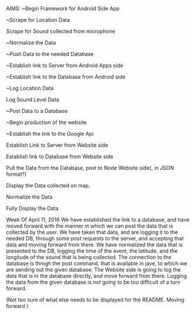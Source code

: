 AIMS:
~Begin Framework for Android Side App

~Scrape for Location Data

Scrape for Sound collected from microphone

~Normalize the Data

~Push Data to the needed Database

~Establish link to Server from Android Apps side

~Establish link to the Database from Android side

~Log Location Data

Log Sound Level Data

~Post Data to a Database

~Begin production of the website

~Establish the link to the Google Api

Establish Link to Server from Website side

Establish link to Database from Website side

Pull the Data from the Database, post to Node Website side(, in JSON format?)

Display the Data collected on map.

Normalize the Data

Fully Display the Data

Week Of April 11, 2016
We have established the link to a database, and have moved forward with the manner in which we can post the data that is collected by the user. We have taken that data, and are logging it to the needed DB, through some post requests to the server, and accepting that data and moving forward from there. 
We have normalized the data that is presented to the DB, logging the time of the event, the latitude, and the longitude of the sound that is being collected. 
The connection to the database is throgh the post command, that is available in jave, to which we are sending out the given database. 
The Website side is going to log the data that is in the database directly, and move forward from there. 
Logging the data from the given database is not going to be too difficult of a turn forward. 

(Not too sure of what else needs to be displayed for the README. Moving forward )
